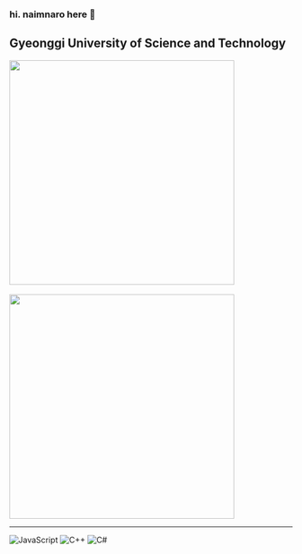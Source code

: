 ### hi. naimnaro here 👋

Gyeonggi University of Science and Technology
---

<div style="display:flex; flex-direction:column;">
    <div>
        <a href="https://github.com/naimnaro">
             <img src="https://github-readme-stats.vercel.app/api?username=naimnaro&show_icons=true&theme=radical" width="400">       
        </a>
    </div>
    <br>
    <div>
        <a href="https://solved.ac/profile/xez8jf">
            <img src="http://mazassumnida.wtf/api/v2/generate_badge?boj=xez8jf" width="400">
        </a>
    </div>
</div>

---

![JavaScript](https://img.shields.io/badge/JavaScript-F7DF1E?style=for-the-badge&logo=javascript&logoColor=black) 
![C++](https://img.shields.io/badge/C++-00599C?style=for-the-badge&logo=c%2B%2B&logoColor=white) 
![C#](https://img.shields.io/badge/C%23-512BD4?style=for-the-badge&logo=c-sharp&logoColor=white)
